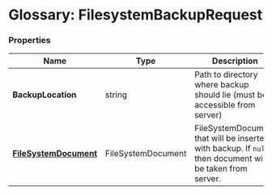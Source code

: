 # Glossary: FilesystemBackupRequest

### Properties

| Name | Type | Description |
| ------------- | ------------- | ----- |
| **BackupLocation** | string | Path to directory where backup should lie (must be accessible from server) |
| [**FileSystemDocument**](./file-system-document) | FileSystemDocument | FileSystemDocument that will be inserted with backup. If `null` then document will be taken from server. |

